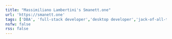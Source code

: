 ```yaml
---
title: "Massimiliano Lambertini's Smanett.one"
url: 'https://smanett.one'
tags: ['DBA', 'full-stack developer','desktop developer','jack-of-all-trades']
nsfw: false
rss: false
---
```

